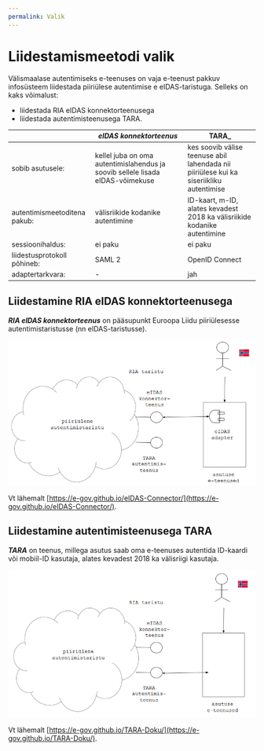 ```yaml
---
permalink: Valik
---
```


# Liidestamismeetodi valik

Välismaalase autentimiseks e-teenuses on vaja e-teenust pakkuv infosüsteem liidestada piiriülese autentimise e eIDAS-taristuga. Selleks on kaks võimalust:

- liidestada RIA eIDAS konnektorteenusega
- liidestada autentimisteenusega TARA.

|      |   ___eIDAS konnektorteenus___     |   __TARA___     |
|------|-----------------------------------|-----------------|
| sobib asutusele: | kellel juba on oma autentimislahendus ja soovib sellele lisada eIDAS-võimekuse | kes soovib välise teenuse abil lahendada nii piiriülese kui ka siseriikliku autentimise |
| autentimismeetoditena pakub: | välisriikide kodanike autentimine | ID-kaart, m-ID, alates kevadest 2018 ka välisriikide kodanike autentimine |
| sessioonihaldus: | ei paku | ei paku |
| liidestusprotokoll põhineb: | SAML 2 | OpenID Connect |
| adaptertarkvara: | - | jah |    

## Liidestamine RIA eIDAS konnektorteenusega

___RIA eIDAS konnektorteenus___ on pääsupunkt Euroopa Liidu piiriülesesse autentimistaristusse (nn eIDAS-taristusse).

<img src='img/Liides-eIDAS-adapteriga.PNG' style='width: 700px;'>

 Vt lähemalt [https://e-gov.github.io/eIDAS-Connector/](https://e-gov.github.io/eIDAS-Connector/).

## Liidestamine autentimisteenusega TARA

___TARA___ on teenus, millega asutus saab oma e-teenuses autentida ID-kaardi või mobiil-ID kasutaja, alates kevadest 2018 ka välisriigi kasutaja.

<img src='img/Liides-TARA-ga.PNG' style='width: 700px;'>

 Vt lähemalt [https://e-gov.github.io/TARA-Doku/](https://e-gov.github.io/TARA-Doku/).